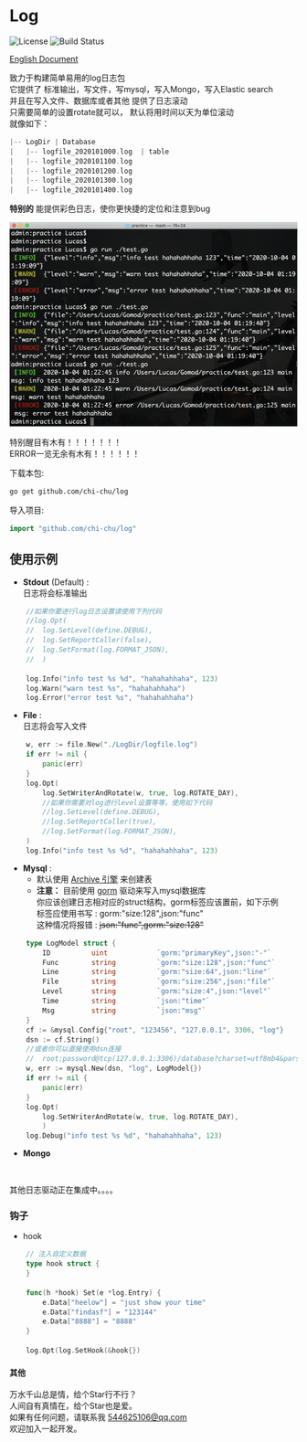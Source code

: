 # Log  
![License](https://img.shields.io/:license-apache-blue.svg)  ![Build Status](https://travis-ci.org/chi-chu/log.svg?branch=master)

[English Document](./README.md)

致力于构建简单易用的log日志包  
它提供了 标准输出，写文件，写mysql，写入Mongo，写入Elastic search  
并且在写入文件、数据库或者其他 提供了日志滚动  
只需要简单的设置rotate就可以， 默认将用时间以天为单位滚动  
就像如下：
```go
|-- LogDir | Database
|   |-- logfile_2020101000.log  | table
|   |-- logfile_2020101100.log
|   |-- logfile_2020101200.log
|   |-- logfile_2020101300.log 
|   |-- logfile_2020101400.log
```
**__特别的__** 能提供彩色日志，使你更快捷的定位和注意到bug 

![Image text](example.png)  

特别醒目有木有！！！！！！！  
ERROR一览无余有木有！！！！！！  

下载本包:
```bash
go get github.com/chi-chu/log
```
导入项目:
```go
import "github.com/chi-chu/log"
```

## 使用示例
- **Stdout** (Default) :  
日志将会标准输出
```go
    //如果你要进行log日志设置请使用下列代码
    //log.Opt(
    //  log.SetLevel(define.DEBUG),
    //  log.SetReportCaller(false),
    //  log.SetFormat(log.FORMAT_JSON),
    //  )

    log.Info("info test %s %d", "hahahahhaha", 123)
    log.Warn("warn test %s", "hahahahhaha")
    log.Error("error test %s", "hahahahhaha")
```

- **File**  :  
日志将会写入文件
```go
    w, err := file.New("./LogDir/logfile.log")
    if err != nil {
        panic(err)
    }
    log.Opt(
        log.SetWriterAndRotate(w, true, log.ROTATE_DAY),
        //如果你需要对log进行level设置等等，使用如下代码
        //log.SetLevel(define.DEBUG),
        //log.SetReportCaller(true),
        //log.SetFormat(log.FORMAT_JSON),
    )
    log.Info("info test %s %d", "hahahahhaha", 123)
```

- **Mysql** :  
    - 默认使用 [Archive 引擎](https://dev.mysql.com/doc/index-archive.html) 来创建表
    - **__注意：__** 目前使用 [gorm](https://github.com/go-gorm/gorm) 驱动来写入mysql数据库  
    你应该创建日志相对应的struct结构，gorm标签应该置前，如下示例  
    标签应使用书写 : gorm:"size:128",json:"func"   
    这种情况将报错 : ~~json:"func",gorm:"size:128"~~
```go
    type LogModel struct {
    	ID        	uint            `gorm:"primaryKey",json:"-"`
    	Func		string          `gorm:"size:128",json:"func"`
    	Line		string          `gorm:"size:64",json:"line"`
    	File		string          `gorm:"size:256",json:"file"`
    	Level		string          `gorm:"size:4",json:"level"`
    	Time		string          `json:"time"`
    	Msg	        string          `json:"msg"`
    }
    cf := &mysql.Config{"root", "123456", "127.0.0.1", 3306, "log"}
    dsn := cf.String()
    //或者你可以直接使用dsn连接
    //  root:password@tcp(127.0.0.1:3306)/database?charset=utf8mb4&parseTime=True&loc=Local
    w, err := mysql.New(dsn, "log", LogModel{})
    if err != nil {
        panic(err)
    }
    log.Opt(
        log.SetWriterAndRotate(w, true, log.ROTATE_DAY),
        )
    log.Debug("info test %s %d", "hahahahhaha", 123)
```

- **Mongo**
```go
   
```
其他日志驱动正在集成中。。。。
  
  
  

### 钩子
- hook
```go
    // 注入自定义数据
    type hook struct {
    }

    func(h *hook) Set(e *log.Entry) {
    	e.Data["heelow"] = "just show your time"
    	e.Data["findasf"] = "123144"
    	e.Data["8888"] = "8888"
    }

    log.Opt(log.SetHook(&hook{})
```

#### 其他
万水千山总是情，给个Star行不行？  
人间自有真情在，给个Star也是爱。  
如果有任何问题，请联系我 544625106@qq.com  
欢迎加入一起开发。